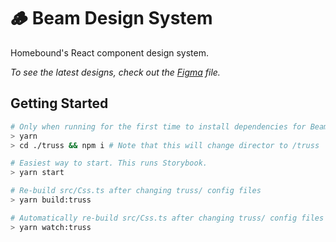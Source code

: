 # 🪵 Beam Design System

Homebound's React component design system.

_To see the latest designs, check out the [Figma](https://www.figma.com/file/aWUE4pPeUTgrYZ4vaTYZQU/%E2%9C%A8Beam-Design-System-Refresh?node-id=0%3A1) file._

## Getting Started

```bash
# Only when running for the first time to install dependencies for Beam & Truss
> yarn
> cd ./truss && npm i # Note that this will change director to /truss

# Easiest way to start. This runs Storybook.
> yarn start

# Re-build src/Css.ts after changing truss/ config files
> yarn build:truss

# Automatically re-build src/Css.ts after changing truss/ config files
> yarn watch:truss
```

